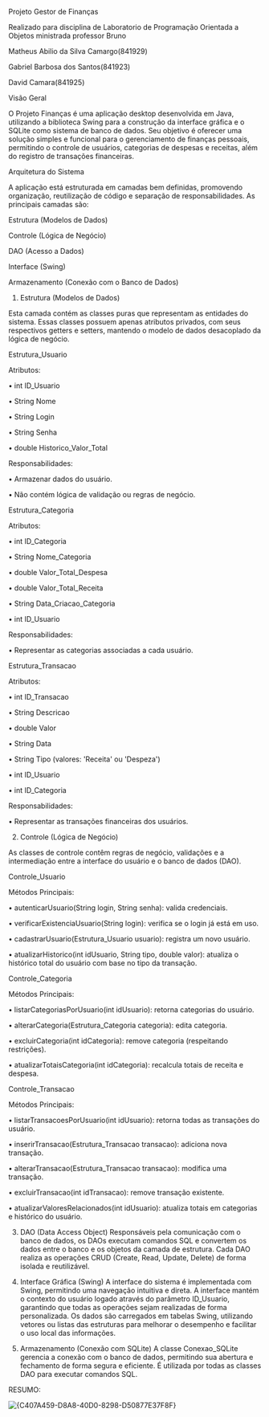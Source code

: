 Projeto Gestor de Finanças

Realizado para disciplina de Laboratorio de Programação Orientada a Objetos ministrada professor Bruno 

Matheus Abilio da Silva Camargo(841929)

Gabriel Barbosa dos Santos(841923)

David Camara(841925)

Visão Geral

O Projeto Finanças é uma aplicação desktop desenvolvida em Java, utilizando a biblioteca
Swing para a construção da interface gráfica e o SQLite como sistema de banco de dados. Seu
objetivo é oferecer uma solução simples e funcional para o gerenciamento de finanças
pessoais, permitindo o controle de usuários, categorias de despesas e receitas, além do
registro de transações financeiras.

Arquitetura do Sistema

A aplicação está estruturada em camadas bem definidas, promovendo organização,
reutilização de código e separação de responsabilidades. As principais camadas são:

Estrutura (Modelos de Dados)

Controle (Lógica de Negócio)

DAO (Acesso a Dados)

Interface (Swing)

Armazenamento (Conexão com o Banco de Dados)

1. Estrutura (Modelos de Dados)
   
Esta camada contém as classes puras que representam as entidades do sistema. Essas classes
possuem apenas atributos privados, com seus respectivos getters e setters, mantendo o
modelo de dados desacoplado da lógica de negócio.

Estrutura_Usuario

Atributos:

• int ID_Usuario

• String Nome

• String Login

• String Senha

• double Historico_Valor_Total

Responsabilidades:

• Armazenar dados do usuário.

• Não contém lógica de validação ou regras de negócio.

Estrutura_Categoria

Atributos:

• int ID_Categoria

• String Nome_Categoria

• double Valor_Total_Despesa

• double Valor_Total_Receita

• String Data_Criacao_Categoria

• int ID_Usuario

Responsabilidades:

• Representar as categorias associadas a cada usuário.

Estrutura_Transacao

Atributos:

• int ID_Transacao

• String Descricao

• double Valor

• String Data

• String Tipo (valores: 'Receita' ou 'Despeza')

• int ID_Usuario

• int ID_Categoria

Responsabilidades:

• Representar as transações financeiras dos usuários.

2. Controle (Lógica de Negócio)
   
As classes de controle contêm regras de negócio, validações e a intermediação entre a
interface do usuário e o banco de dados (DAO).

Controle_Usuario

Métodos Principais:

• autenticarUsuario(String login, String senha): valida credenciais.

• verificarExistenciaUsuario(String login): verifica se o login já está em uso.

• cadastrarUsuario(Estrutura_Usuario usuario): registra um novo usuário.

• atualizarHistorico(int idUsuario, String tipo, double valor): atualiza o histórico total do
usuário com base no tipo da transação.

Controle_Categoria

Métodos Principais:

• listarCategoriasPorUsuario(int idUsuario): retorna categorias do usuário.

• alterarCategoria(Estrutura_Categoria categoria): edita categoria.

• excluirCategoria(int idCategoria): remove categoria (respeitando restrições).

• atualizarTotaisCategoria(int idCategoria): recalcula totais de receita e despesa.

Controle_Transacao

Métodos Principais:

• listarTransacoesPorUsuario(int idUsuario): retorna todas as transações do usuário.

• inserirTransacao(Estrutura_Transacao transacao): adiciona nova transação.

• alterarTransacao(Estrutura_Transacao transacao): modifica uma transação.

• excluirTransacao(int idTransacao): remove transação existente.

• atualizarValoresRelacionados(int idUsuario): atualiza totais em categorias e histórico
do usuário.

3. DAO (Data Access Object)
Responsáveis pela comunicação com o banco de dados, os DAOs executam comandos SQL e
convertem os dados entre o banco e os objetos da camada de estrutura.
Cada DAO realiza as operações CRUD (Create, Read, Update, Delete) de forma isolada e
reutilizável.

4. Interface Gráfica (Swing)
A interface do sistema é implementada com Swing, permitindo uma navegação intuitiva e
direta. A interface mantém o contexto do usuário logado através do parâmetro ID_Usuario,
garantindo que todas as operações sejam realizadas de forma personalizada.
Os dados são carregados em tabelas Swing, utilizando vetores ou listas das estruturas para
melhorar o desempenho e facilitar o uso local das informações.

5. Armazenamento (Conexão com SQLite)
A classe Conexao_SQLite gerencia a conexão com o banco de dados, permitindo sua abertura e
fechamento de forma segura e eficiente. É utilizada por todas as classes DAO para executar
comandos SQL.

RESUMO:

![{C407A459-D8A8-40D0-8298-D50877E37F8F}](https://github.com/user-attachments/assets/f2c94c17-1422-4239-a4d9-3e2a5c0a82c9)

